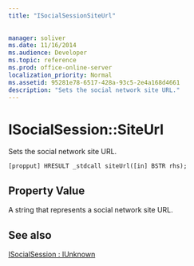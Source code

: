 ```yaml
---
title: "ISocialSessionSiteUrl"
 
 
manager: soliver
ms.date: 11/16/2014
ms.audience: Developer
ms.topic: reference
ms.prod: office-online-server
localization_priority: Normal
ms.assetid: 95281e78-6517-428a-93c5-2e4a168d4661
description: "Sets the social network site URL."
---
```


# ISocialSession::SiteUrl

Sets the social network site URL. 
  
```
[propput] HRESULT _stdcall siteUrl([in] BSTR rhs);
```

## Property Value

A string that represents a social network site URL.
  
## See also



[ISocialSession : IUnknown](isocialsessioniunknown.md)

